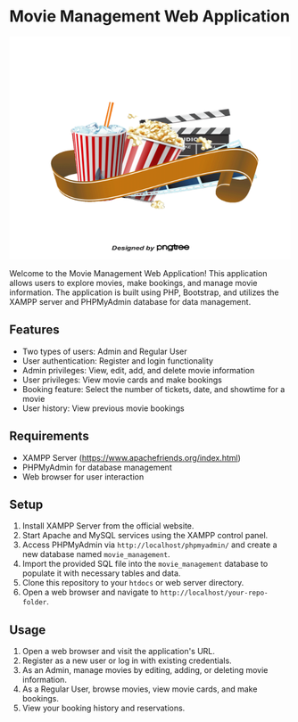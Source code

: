 # Movie Management Web Application

<div style="text-align: center">
<img src="/resource/cinema.png" alt="Screenshot" width="600" height="400" />
</div>

Welcome to the Movie Management Web Application! This application allows users to explore movies, make bookings, and manage movie information. The application is built using PHP, Bootstrap, and utilizes the XAMPP server and PHPMyAdmin database for data management.

## Features

- Two types of users: Admin and Regular User
- User authentication: Register and login functionality
- Admin privileges: View, edit, add, and delete movie information
- User privileges: View movie cards and make bookings
- Booking feature: Select the number of tickets, date, and showtime for a movie
- User history: View previous movie bookings

## Requirements

- XAMPP Server (https://www.apachefriends.org/index.html)
- PHPMyAdmin for database management
- Web browser for user interaction

## Setup

1. Install XAMPP Server from the official website.
2. Start Apache and MySQL services using the XAMPP control panel.
3. Access PHPMyAdmin via `http://localhost/phpmyadmin/` and create a new database named `movie_management`.
4. Import the provided SQL file into the `movie_management` database to populate it with necessary tables and data.
5. Clone this repository to your `htdocs` or web server directory.
6. Open a web browser and navigate to `http://localhost/your-repo-folder`.

## Usage

1. Open a web browser and visit the application's URL.
2. Register as a new user or log in with existing credentials.
3. As an Admin, manage movies by editing, adding, or deleting movie information.
4. As a Regular User, browse movies, view movie cards, and make bookings.
5. View your booking history and reservations.


